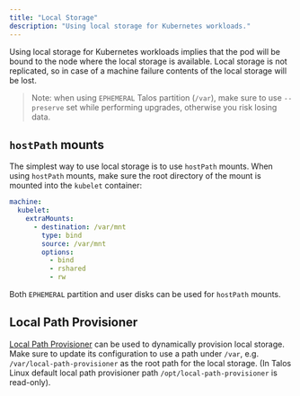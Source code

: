 ```yaml
---
title: "Local Storage"
description: "Using local storage for Kubernetes workloads."
---
```


Using local storage for Kubernetes workloads implies that the pod will be bound to the node where the local storage is available.
Local storage is not replicated, so in case of a machine failure contents of the local storage will be lost.

> Note: when using `EPHEMERAL` Talos partition (`/var`), make sure to use `--preserve` set while performing upgrades, otherwise you risk losing data.

## `hostPath` mounts

The simplest way to use local storage is to use `hostPath` mounts.
When using `hostPath` mounts, make sure the root directory of the mount is mounted into the `kubelet` container:

```yaml
machine:
  kubelet:
    extraMounts:
      - destination: /var/mnt
        type: bind
        source: /var/mnt
        options:
          - bind
          - rshared
          - rw
```

Both `EPHEMERAL` partition and user disks can be used for `hostPath` mounts.

## Local Path Provisioner

[Local Path Provisioner](https://github.com/rancher/local-path-provisioner) can be used to dynamically provision local storage.
Make sure to update its configuration to use a path under `/var`, e.g. `/var/local-path-provisioner` as the root path for the local storage.
(In Talos Linux default local path provisioner path `/opt/local-path-provisioner` is read-only).
